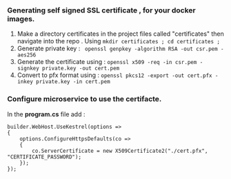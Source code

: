 ### Generating self signed SSL certificate , for your docker images.
1. Make a directory certificates in the project files called "certificates" then navigate into the repo . Using ``` mkdir certificates ; cd certificates ; ```
2. Generate private key : ``` openssl genpkey -algorithm RSA -out csr.pem -aes256```
2. Generate the certificate using : ```openssl x509 -req -in csr.pem -signkey private.key -out cert.pem```
3. Convert to pfx format using : ```openssl pkcs12 -export -out cert.pfx -inkey private.key -in cert.pem```

### Configure microservice to use the certifacte.
In the **program.cs** file add : 
```
builder.WebHost.UseKestrel(options =>
{
    options.ConfigureHttpsDefaults(co =>
    {
        co.ServerCertificate = new X509Certificate2("./cert.pfx", "CERTIFICATE_PASSWORD");
    });
});
```

